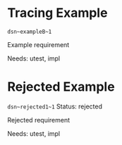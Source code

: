 # Tracing Example

`dsn~exampleB~1`

Example requirement

Needs: utest, impl

# Rejected Example

`dsn~rejected1~1`
Status: rejected

Rejected requirement

Needs: utest, impl
